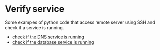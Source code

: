# Verify service

Some examples of python code that access remote server using SSH and check if a service is running.

- [check if the DNS service is running](check_dns_ubuntu.py)
- [check if the database service is running](check_mysql_ubuntu.py)